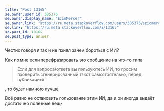 ```yaml
---
title: "Post 13165"
se.owner.user_id: 385375
se.owner.display_name: "EzioMercer"
se.owner.link: "https://ru.meta.stackoverflow.com/users/385375/eziomercer"
se.link: "https://ru.meta.stackoverflow.com/a/13165"
se.post_id: 13165
se.post_type: answer
---
```

<p>Честно говоря я так и не понял зачем бороться с ИИ?</p>
<p>Как по мне если перефразировать это сообщение на что-то типа:</p>
<blockquote>
<p>Если для вопроса/ответа вы пользуютесь ИИ, то просим проверить сгенерированный текст самостоятельно, перед публикацией</p>
</blockquote>
<p>, то будет намного лучше</p>
<p>Всё равно не остановить пользование этим ИИ, да и он иногда выдаёт достаточно полезные вещи</p>
